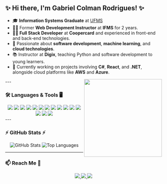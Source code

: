 ## ✨ Hi there, I'm Gabriel Colman Rodrigues! ✨

- 🎓 **Information Systems Graduate** at [UFMS](https://ufms.br)
- 👨‍🏫 Former **Web Development Instructor** at **IFMS** for 2 years.
- 👨‍💻 **Full Stack Developer** at **Coopercard** and experienced in front-end and back-end technologies.
- 🚀 Passionate about **software development**, **machine learning**, and **cloud technologies**.
- 📚 Instructor at **Digix**, teaching Python and software development to young learners.
- 🤖 Currently working on projects involving **C#**, **React**, and **.NET**, alongside cloud platforms like **AWS** and **Azure**.

<img align='right' src="https://media.giphy.com/media/iIqmM5tTjmpOB9mpbn/giphy.gif" width="250">
---

### 🛠️ Languages & Tools 🖥️
<div align="center">
  <!-- https://github.com/inttter/md-badges -->
  <img src="https://img.shields.io/badge/JavaScript-323330?style=for-the-badge&logo=javascript&logoColor=F7DF1E" />
  <img src="https://img.shields.io/badge/C%23-239120?style=for-the-badge&logo=c-sharp&logoColor=white" />
  <img src="https://img.shields.io/badge/Python-3776AB?style=for-the-badge&logo=python&logoColor=white" />
  <img src="https://img.shields.io/badge/Node.js-43853D?style=for-the-badge&logo=node.js&logoColor=white" />
  <img src="https://img.shields.io/badge/React-20232A?style=for-the-badge&logo=react&logoColor=61DAFB" />
  <img src="https://img.shields.io/badge/PostgreSQL-316192?style=for-the-badge&logo=postgresql&logoColor=white" />
  <img src="https://img.shields.io/badge/Docker-2496ED?style=for-the-badge&logo=docker&logoColor=white" />
  <img src="https://img.shields.io/badge/AWS-232F3E?style=for-the-badge&logo=amazon-aws&logoColor=white" />
  <img src="https://img.shields.io/badge/MongoDB-4EA94B?style=for-the-badge&logo=mongodb&logoColor=white" />
  <img src="https://img.shields.io/badge/TypeScript-007ACC?style=for-the-badge&logo=typescript&logoColor=white" />
  <img src="https://img.shields.io/badge/Trello-0052CC?logo=trello&logoColor=fff" />
  <img src="https://img.shields.io/badge/.NET-512BD4?logo=dotnet&logoColor=fff" />
  <img src="https://img.shields.io/badge/Bootstrap-7952B3?logo=bootstrap&logoColor=white" />
  <img src="https://img.shields.io/badge/Laravel-%23FF2D20.svg?logo=laravel&logoColor=white" />
  <img src="https://img.shields.io/badge/React-%2320232a.svg?logo=react&logoColor=%2361DAFB)" />
</div>
---

### ⚡ GitHub Stats ⚡

<div align="center">
  <img src="https://github-readme-stats.vercel.app/api?username=gabriel-colman&show_icons=true&theme=radical" alt="GitHub Stats" />
  <img src="https://github-readme-stats.vercel.app/api/top-langs/?username=gabriel-colman&layout=compact&theme=radical" alt="Top Languages" />
</div>

---

### 📫 Reach Me 💬
<div align="center">
  <a href="https://www.linkedin.com/in/gabriel-colman-rodrigues-a09352113/">
    <img src="https://img.shields.io/badge/LinkedIn-0077B5?style=for-the-badge&logo=linkedin&logoColor=white" />
  </a>
  <a href="mailto:gabrielcolman7@gmail.com">
    <img src="https://img.shields.io/badge/Gmail-D14836?style=for-the-badge&logo=gmail&logoColor=white" />
  </a>
  <a href="https://www.instagram.com/gabriel.colman.75/">
    <img src="https://img.shields.io/badge/Instagram-E4405F?style=for-the-badge&logo=instagram&logoColor=white" />
  </a>
</div>
